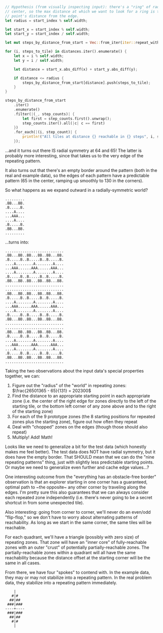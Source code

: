 ```rust
// Hypothesis (from visually inspecting input): there's a "ring" of radial symmetry in here. The start is in the
// center, so the max distance at which we want to look for a ring is the "radius" of the space, or the start
// point's distance from the edge.
let radius = start_index % self.width;

let start_x = start_index % self.width;
let start_y = start_index / self.width;

let mut steps_by_distance_from_start = Vec::from_iter(iter::repeat_with(Vec::new).take(radius + 1));

for (i, steps_to_tile) in distances.iter().enumerate() {
    let x = i % self.width;
    let y = i / self.width;

    let distance = start_x.abs_diff(x) + start_y.abs_diff(y);

    if distance <= radius {
        steps_by_distance_from_start[distance].push(steps_to_tile);
    }
}

steps_by_distance_from_start
    .iter()
    .enumerate()
    .filter(|(_, step_counts)| {
        let first = step_counts.first().unwrap();
        step_counts.iter().all(|c| c == first)
    })
    .for_each(|(i, step_count)| {
        println!("All tiles at distance {} reachable in {} steps", i, step_count.first().unwrap());
    });
```

…and it turns out there IS radial symmetry at 64 and 65! The latter is probably more interesting, since that takes us to the very edge of the repeating pattern.

It also turns out that there's an empty border around the pattern (both in the real and example data), so the edges of each pattern have a predictable pattern (65 in the center, ramping up smoothly to 130 in the corners).

So what happens as we expand outward in a radially-symmetric world?

```
.........
.BB...BB.
.B.....B.
....A....
...AAA...
....A....
.B.....B.
.BB...BB.
.........
```

…turns into:

```
...........................
.BB...BB..BB...BB..BB...BB.
.B.....B..B.....B..B.....B.
....A........A........A....
...AAA......AAA......AAA...
....A........A........A....
.B.....B..B.....B..B.....B.
.BB...BB..BB...BB..BB...BB.
...........................
...........................
.BB...BB..BB...BB..BB...BB.
.B.....B..B.....B..B.....B.
....A........A........A....
...AAA......AAA......AAA...
....A........A........A....
.B.....B..B.....B..B.....B.
.BB...BB..BB...BB..BB...BB.
...........................
...........................
.BB...BB..BB...BB..BB...BB.
.B.....B..B.....B..B.....B.
....A........A........A....
...AAA......AAA......AAA...
....A........A........A....
.B.....B..B.....B..B.....B.
.BB...BB..BB...BB..BB...BB.
...........................
```

Taking the two observations about the input data's special properties together, we can:

1. Figure out the "radius" of the "world" in repeating zones: $\frac{26501365 - 65}{131} = 202300$
2. Find the distance to an appropriate starting point in each appropriate zone (i.e. the center of the right edge for zones directly to the left of the starting tile, or the bottom left corner of any zone above and to the right of the starting zone)
3. For each of the 9 prototype zones (the 8 starting positions for repeated zones plus the starting zone), figure out how often they repeat
4. Deal with "chopped" zones on the edges (though those should also repeat)
5. Multiply! Add! Math!

Looks like we need to generalize a bit for the test data (which honestly makes me feel better). The test data does NOT have radial symmetry, but it does have the empty border. That SHOULD mean that we can do the "nine repeating patterns" thing, just with slightly less predictable starting points. Or maybe we need to generalize even further and cache edge values…?

One interesting outcome from the "everything has an obstacle-free border" observation is that an explorer starting in one corner has a guaranteed, optimal path to ~the opposite~ any other corner by traveling along the edges. I'm pretty sure this also guarantees that we can always consider each repeated zone independently (i.e. there's never going to be a secret shortcut in from some unexpected tile).

Also interesting: going from corner to corner, we'll never do an even/odd "flip-flop," so we don't have to worry about alternating patterns of reachability. As long as we start in the same corner, the same tiles will be reachable.

For each quadrant, we'll have a triangle (possibly with zero size) of repeating zones. That zone will have an "inner core" of fully-reachable zones with an outer "crust" of potentially partially-reachable zones. The partially-reachable zones within a quadrant will all have the same reachability because the distance offset at the starting corner will be the same in all cases.

From there, we have four "spokes" to contend with. In the example data, they may or may not stabilize into a repeating pattern. In the real problem data, they stabilize into a repeating pattern immediately.

```
    |
   #|#
  ##|##
 ###|###
----+----
 ###|###
  ##|##
   #|#
    |
```
